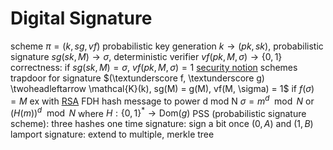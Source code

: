 # Digital Signature
scheme $\pi = (k, sg, vf)$
	probabilistic key generation $k \to (pk, sk)$, probabilistic signature $sg(sk, M) \to \sigma$, deterministic verifier $vf(pk, M, \sigma) \to \{0, 1\}$
	correctness: if $sg(sk, M) = \sigma$, $vf(pk, M, \sigma) = 1$
	[security notion](security-notion.md)
schemes
	trapdoor for signature
		$(\textunderscore f, \textunderscore g) \twoheadleftarrow \mathcal{K}(k), sg(M) = g(M), vf(M, \sigma) = 1$ if $f(\sigma) = M$
		ex with [RSA](public-key-encryption.md)
	FDH
		hash message to power d mod N
		$\sigma = m^d \mod N$ or $(H(m))^d \mod N$ where $H : \{0, 1\}^* \to \mathrm{Dom}(g)$
	PSS (probabilistic signature scheme): three hashes
	one time signature: sign a bit once $(0, A)$ and $(1, B)$
		lamport signature: extend to multiple, merkle tree